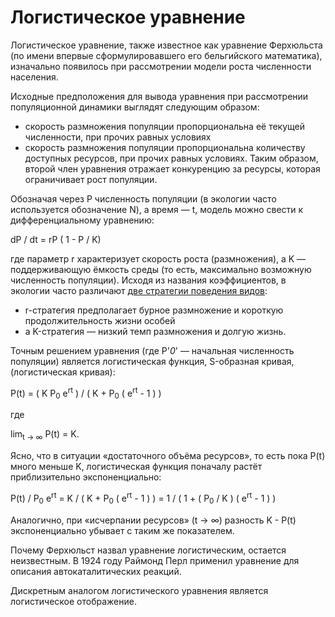 # Логистическое уравнение

Логистическое уравнение, также известное как уравнение Ферхюльста (по имени впервые сформулировавшего его бельгийского математика), изначально появилось при рассмотрении модели роста численности населения.

Исходные предположения для вывода уравнения при рассмотрении популяционной динамики выглядят следующим образом:

* скорость размножения популяции пропорциональна её текущей численности, при прочих равных условиях
* скорость размножения популяции пропорциональна количеству доступных ресурсов, при прочих равных условиях. Таким образом, второй член уравнения отражает конкуренцию за ресурсы, которая ограничивает рост популяции.

Обозначая через P численность популяции (в экологии часто используется обозначение N), а время — t, модель можно свести к дифференциальному уравнению:

dP / dt = rP ( 1 - P / K)

где параметр r характеризует скорость роста (размножения), а K — поддерживающую ёмкость среды (то есть, максимально возможную численность популяции). Исходя из названия коэффициентов, в экологии часто различают [две стратегии поведения видов](./Теория%20отбора.md):

* r-стратегия предполагает бурное размножение и короткую продолжительность жизни особей
* а K-стратегия — низкий темп размножения и долгую жизнь.

Точным решением уравнения (где P'_0_' — начальная численность популяции) является логистическая функция, S-образная кривая, (логистическая кривая):

P(t) = ( K P<sub>0</sub> e<sup>rt</sup> ) / ( K + P<sub>0</sub> ( e<sup>rt</sup> - 1 ) )

где

lim<sub>t → ∞</sub> P(t) = K.

Ясно, что в ситуации «достаточного объёма ресурсов», то есть пока P(t) много меньше K, логистическая функция поначалу растёт приблизительно экспоненциально:

P(t) / P<sub>0</sub> e<sup>rt</sup> = K / ( K + P<sub>0</sub> ( e<sup>rt</sup> - 1 ) ) = 1 / ( 1 + ( P<sub>0</sub> / K ) ( e<sup>rt</sup> - 1 ) )  

Аналогично, при «исчерпании ресурсов» (t → ∞) разность K - P(t) экспоненциально убывает с таким же показателем.

Почему Ферхюльст назвал уравнение логистическим, остается неизвестным. В 1924 году Раймонд Перл применил уравнение для описания автокаталитических реакций.

Дискретным аналогом логистического уравнения является логистическое отображение.
